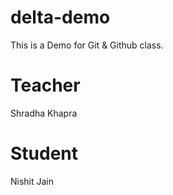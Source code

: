 # delta-demo
This is a Demo for Git &amp; Github class.

# Teacher
Shradha Khapra

# Student
Nishit Jain